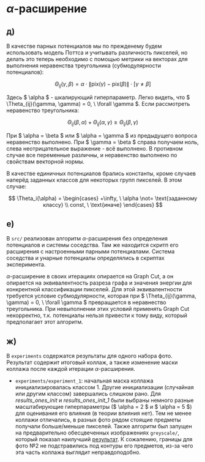 # $\alpha$-расширение

## д)

В качестве парных потенциалов мы по прежденему будем использовать модель Поттса и учитывать различность пикселей, но делать это теперь необходимо с помощью метрики на векторах для выполнения неравенства треугольника (субмодулярности потенциалов):

$$
    \Theta_{ij}(\gamma, \beta) = \alpha \cdot \lVert \text{pix}(\gamma) - \text{pix}(\beta) \rVert \cdot [\gamma \not= \beta]
$$

Здесь $ \alpha $ - шкалирующий гиперпараметр. Легко видеть, что $ \Theta_{ij}(\gamma, \gamma) = 0, \ \forall \gamma $. Если рассмотреть неравенство треугольника:

$$
    \Theta_{ij}(\beta, \alpha) + \Theta_{ij}(\alpha, \gamma) \ge \Theta_{ij}(\beta, \gamma)
$$

При $ \alpha = \beta $ или $ \alpha = \gamma $ из предыдущего вопроса неравенство выполнено. При $ \gamma = \beta $ справа получаем ноль, слева неотрицательное выражение - всё выполнено. В противном случае все переменные различны, и неравенство выполнено по свойствам векторной нормы.

В качестве единичных потенциалов брались константы, кроме случаев наперёд заданных классов для некоторых групп пикселей. В этом случае:

$$
    \Theta_i(\alpha) = \begin{cases}
                            +\infty, \ \alpha \not= \text{заданному классу} \\
                            const, \ \text{иначе}
                        \end{cases}
$$

## е)

В ```src/``` реализован алгоритм $\alpha$-расширения без определения потенциалов и системы соседства. Там же находится скритп его расширения с настроенными парными потенциалами. Система соседства и унарные потенциалы определялись в скриптах эксперимента.

$\alpha$-расширение в своих итерациях опирается на Graph Cut, а он опирается на эквивалентность разреза графа и значения энергии для конкрентной классификации пикселей. Для этой эквивалентности требуется условие субмодулярности, которая при $ \Theta_{ij}(\gamma, \gamma) = 0, \ \forall \gamma $ превращается в неравнество треугольника. При невыполнении этих условий применять Graph Cut некорректно, т.к. потенциалы нельзя привести к тому виду, который предполагает этот алгоритм.

## ж)

В ```experiments``` содержатся результаты для одного набора фото. Результат содержит итоговый коллаж, а также изменение маски коллажа после каждой итерации $\alpha$-расширения.

- ```experiments/experiment_1```: начальная маска коллажа инициализировалась классом 1. Другие инициализации (случайная или другим классом) завершались слишком рано. Для *results_ones_init* и *results_ones_init_1* были выбраны немного разные масштабирующие гиперпараметры ($ \alpha = 2 $ и $ \alpha = 5 $) для оценивания его влияния (в теории влияния нет). Тем не менее коллажи отличались, в разных фото рядом стоящие предметы получали больше/меньше пикселей. Также алгоритм был запущен на предварительно обесцвеченных изображениях ```greyscale/```, который показал наилучший [результат](experiments/experiment_1/greyscale/results_greyscale_preproc/collage.png). К сожалению, границы для фото №2 не подстравились под контуры его предметов, из-за чего эта часть коллажа выглядит неправдоподобно.



